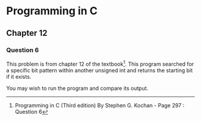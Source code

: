 # Programming in C
## Chapter 12
### Question 6

This problem is from chapter 12 of the textbook[^1]. This program searched for a specific bit pattern within another unsigned int and returns the starting bit if it exists.

You may wish to run the program and compare its output.


[^1]: Programming in C (Third edition) By Stephen G. Kochan - Page 297 : Question 6